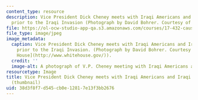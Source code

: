```yaml
---
content_type: resource
description: Vice President Dick Cheney meets with Iraqi Americans and Iraqi Expatriates
  prior to the Iraqi Invasion (Photograph by David Bohrer. Courtesy of the White House).
file: https://ol-ocw-studio-app-qa.s3.amazonaws.com/courses/17-432-causes-of-war-theory-and-method-fall-2003/38d3f8f7d545cb0e12817e13f3bb2676_17-432f03-th.jpg
file_type: image/jpeg
image_metadata:
  caption: Vice President Dick Cheney meets with Iraqi Americans and Iraqi Expatriates
    prior to the Iraqi Invasion. (Photograph by David Bohrer. Courtesy of the [White
    House](http://www.whitehouse.gov/)).
  credit: ''
  image-alt: A photograph of V.P. Cheney meeting with Iraqi Americans and Iraqi Expatriates.
resourcetype: Image
title: Vice President Dick Cheney meets with Iraqi Americans and Iraqi Expatriates
  (thumbnail)
uid: 38d3f8f7-d545-cb0e-1281-7e13f3bb2676
---
```


